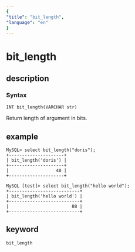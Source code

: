 ```yaml
---
{
"title": "bit_length",
"language": "en"
}
---
```


<!-- 
Licensed to the Apache Software Foundation (ASF) under one
or more contributor license agreements.  See the NOTICE file
distributed with this work for additional information
regarding copyright ownership.  The ASF licenses this file
to you under the Apache License, Version 2.0 (the
"License"); you may not use this file except in compliance
with the License.  You may obtain a copy of the License at

  http://www.apache.org/licenses/LICENSE-2.0

Unless required by applicable law or agreed to in writing,
software distributed under the License is distributed on an
"AS IS" BASIS, WITHOUT WARRANTIES OR CONDITIONS OF ANY
KIND, either express or implied.  See the License for the
specific language governing permissions and limitations
under the License.
-->

# bit_length
## description
### Syntax

`INT bit_length(VARCHAR str)`

Return length of argument in bits.

## example

```
MySQL> select bit_length("doris");
+---------------------+
| bit_length('doris') |
+---------------------+
|                  40 |
+---------------------+

MySQL [test]> select bit_length("hello world");
+---------------------------+
| bit_length('hello world') |
+---------------------------+
|                        88 |
+---------------------------+
```

## keyword

    bit_length
